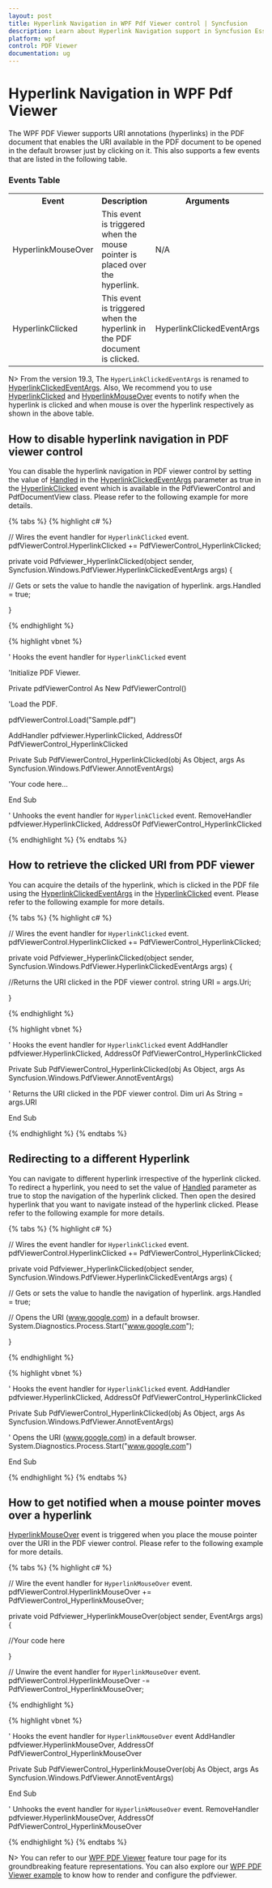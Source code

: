```yaml
---
layout: post
title: Hyperlink Navigation in WPF Pdf Viewer control | Syncfusion
description: Learn about Hyperlink Navigation support in Syncfusion Essential Studio WPF Pdf Viewer control, its elements and more.
platform: wpf
control: PDF Viewer
documentation: ug
---
```


# Hyperlink Navigation in WPF Pdf Viewer

The WPF PDF Viewer supports URI annotations (hyperlinks) in the PDF document that enables the URI available in the PDF document to be opened in the default browser just by clicking on it. This also supports a few events that are listed in the following table.

### Events Table

<table>
<tr>
<th>
Event </th><th>
Description </th><th>
Arguments </th></tr>
<tr>
<td>
HyperlinkMouseOver</td><td>
This event is triggered when the mouse pointer is placed over the hyperlink.</td><td>
N/A</td></tr>
<tr>
<td>
HyperlinkClicked</td><td>
This event is triggered when the hyperlink in the PDF document is clicked.</td><td>
HyperlinkClickedEventArgs</td></tr>
</table>

N> From the version 19.3, The `HyperLinkClickedEventArgs` is renamed to [HyperlinkClickedEventArgs](https://help.syncfusion.com/cr/wpf/Syncfusion.Windows.PdfViewer.HyperlinkClickedEventArgs.html). Also, We recommend you to use [HyperlinkClicked](https://help.syncfusion.com/cr/windowsforms/Syncfusion.Windows.Forms.PdfViewer.PdfViewerControl.HyperLinkClickedEventHandler.html) and [HyperlinkMouseOver](https://help.syncfusion.com/cr/wpf/Syncfusion.Windows.PdfViewer.PdfViewerControl.HyperLinkMouseOverEventHandler.html) events to notify when the hyperlink is clicked and when mouse is over the hyperlink respectively as shown in the above table.

## How to disable hyperlink navigation in PDF viewer control

You can disable the hyperlink navigation in PDF viewer control by setting the value of [Handled](https://help.syncfusion.com/cr/wpf/Syncfusion.Windows.PdfViewer.HyperlinkClickedEventArgs.html#Syncfusion_Windows_PdfViewer_HyperlinkClickedEventArgs_Handled) in the [HyperlinkClickedEventArgs](https://help.syncfusion.com/cr/wpf/Syncfusion.Windows.PdfViewer.HyperlinkClickedEventArgs.html) parameter as true in the [HyperlinkClicked](https://help.syncfusion.com/cr/windowsforms/Syncfusion.Windows.Forms.PdfViewer.PdfViewerControl.HyperLinkClickedEventHandler.html) event which is available in the PdfViewerControl and PdfDocumentView class. 
Please refer to the following example for more details.

{% tabs %}
{% highlight c# %}

// Wires the event handler for `HyperlinkClicked` event.    
pdfViewerControl.HyperlinkClicked += PdfViewerControl_HyperlinkClicked;

private void Pdfviewer_HyperlinkClicked(object sender, Syncfusion.Windows.PdfViewer.HyperlinkClickedEventArgs args)
{

  // Gets or sets the value to handle the navigation of hyperlink.
  args.Handled = true;
            
}


{% endhighlight %}

{% highlight vbnet %}

' Hooks the event handler for `HyperlinkClicked` event

'Initialize PDF Viewer.

Private pdfViewerControl As New PdfViewerControl()



'Load the PDF.

pdfViewerControl.Load("Sample.pdf")

AddHandler pdfviewer.HyperlinkClicked, AddressOf PdfViewerControl_HyperlinkClicked

Private Sub PdfViewerControl_HyperlinkClicked(obj As Object, args As Syncfusion.Windows.PdfViewer.AnnotEventArgs)

'Your code here...

End Sub

 
' Unhooks the event handler for `HyperlinkClicked` event.
RemoveHandler pdfviewer.HyperlinkClicked, AddressOf PdfViewerControl_HyperlinkClicked

{% endhighlight %}
{% endtabs %}


## How to retrieve the clicked URI from PDF viewer

You can acquire the details of the hyperlink, which is clicked in the PDF file using the [HyperlinkClickedEventArgs](https://help.syncfusion.com/cr/wpf/Syncfusion.Windows.PdfViewer.HyperlinkClickedEventArgs.html) in the [HyperlinkClicked](https://help.syncfusion.com/cr/windowsforms/Syncfusion.Windows.Forms.PdfViewer.PdfViewerControl.HyperLinkClickedEventHandler.html) event. 
Please refer to the following example for more details.

{% tabs %}
{% highlight c# %}

// Wires the event handler for `HyperlinkClicked` event.    
pdfViewerControl.HyperlinkClicked += PdfViewerControl_HyperlinkClicked;

private void Pdfviewer_HyperlinkClicked(object sender, Syncfusion.Windows.PdfViewer.HyperlinkClickedEventArgs args)
{
  
 //Returns the URI clicked in the PDF viewer control.
 string URI = args.Uri; 
            
}

{% endhighlight %}

{% highlight vbnet %}

' Hooks the event handler for `HyperlinkClicked` event
AddHandler pdfviewer.HyperlinkClicked, AddressOf PdfViewerControl_HyperlinkClicked

Private Sub PdfViewerControl_HyperlinkClicked(obj As Object, args As Syncfusion.Windows.PdfViewer.AnnotEventArgs)

' Returns the URI clicked in the PDF viewer control.
Dim uri As String = args.URI

End Sub


{% endhighlight %}
{% endtabs %}


## Redirecting to a different Hyperlink

You can navigate to different hyperlink irrespective of the hyperlink clicked. To redirect a hyperlink, you need to set the value of [Handled](https://help.syncfusion.com/cr/wpf/Syncfusion.Windows.PdfViewer.HyperlinkClickedEventArgs.html#Syncfusion_Windows_PdfViewer_HyperlinkClickedEventArgs_Handled) parameter as true to stop the navigation of the hyperlink clicked. Then open the desired hyperlink that you want to navigate instead of the hyperlink clicked. 
Please refer to the following example for more details.

{% tabs %}
{% highlight c# %}

// Wires the event handler for `HyperlinkClicked` event.    
pdfViewerControl.HyperlinkClicked += PdfViewerControl_HyperlinkClicked;

private void Pdfviewer_HyperlinkClicked(object sender, Syncfusion.Windows.PdfViewer.HyperlinkClickedEventArgs args)
{

 // Gets or sets the value to handle the navigation of hyperlink.
  args.Handled = true;

 // Opens the URI (www.google.com) in a default browser.
 System.Diagnostics.Process.Start("www.google.com");
             
}


{% endhighlight %}

{% highlight vbnet %}

' Hooks the event handler for `HyperlinkClicked` event.
AddHandler pdfviewer.HyperlinkClicked, AddressOf PdfViewerControl_HyperlinkClicked

Private Sub PdfViewerControl_HyperlinkClicked(obj As Object, args As Syncfusion.Windows.PdfViewer.AnnotEventArgs)

' Opens the URI (www.google.com) in a default browser.
System.Diagnostics.Process.Start("www.google.com")

End Sub


{% endhighlight %}
{% endtabs %}


## How to get notified when a mouse pointer moves over a hyperlink 

[HyperlinkMouseOver](https://help.syncfusion.com/cr/wpf/Syncfusion.Windows.PdfViewer.PdfViewerControl.HyperLinkMouseOverEventHandler.html) event is triggered when you place the mouse pointer over the URI in the PDF viewer control.
 Please refer to the following example for more details.

{% tabs %}
{% highlight c# %}

// Wire the event handler for `HyperlinkMouseOver` event.    
pdfViewerControl.HyperlinkMouseOver += PdfViewerControl_HyperlinkMouseOver;

private void Pdfviewer_HyperlinkMouseOver(object sender, EventArgs args)
{

//Your code here
            
}

// Unwire the event handler for `HyperlinkMouseOver` event.
pdfViewerControl.HyperlinkMouseOver -= PdfViewerControl_HyperlinkMouseOver;

{% endhighlight %}

{% highlight vbnet %}

' Hooks the event handler for `HyperlinkMouseOver` event
AddHandler pdfviewer.HyperlinkMouseOver, AddressOf PdfViewerControl_HyperlinkMouseOver

Private Sub PdfViewerControl_HyperlinkMouseOver(obj As Object, args As Syncfusion.Windows.PdfViewer.AnnotEventArgs)

End Sub

 
' Unhooks the event handler for `HyperlinkMouseOver` event.
RemoveHandler pdfviewer.HyperlinkMouseOver, AddressOf PdfViewerControl_HyperlinkMouseOver

{% endhighlight %}
{% endtabs %}


N> You can refer to our [WPF PDF Viewer](https://www.syncfusion.com/wpf-controls/pdf-viewer) feature tour page for its groundbreaking feature representations. You can also explore our [WPF PDF Viewer example](https://github.com/syncfusion/wpf-demos) to know how to render and configure the pdfviewer.